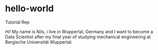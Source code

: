 # hello-world
Tutorial Rep

Hi!
My name is Nils, i live in Wuppertal, Germany and I want to become a Data Scientist after my final year of studying mechanical engineering at Bergische Universität Wuppertal.
